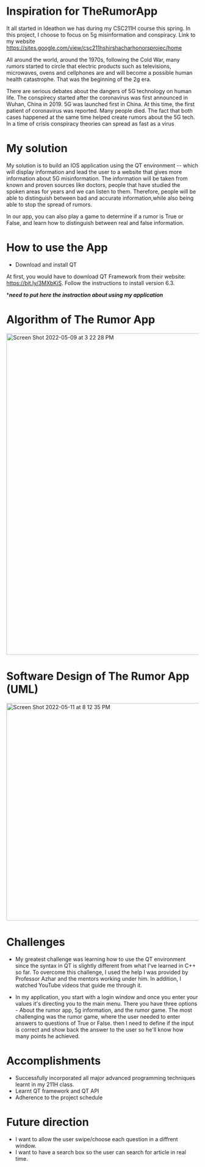 # Inspiration for TheRumorApp 

It all started in Ideathon we has during my CSC211H course this spring. In this project, I choose to focus on 5g misinformation and conspiracy. Link to my website https://sites.google.com/view/csc211hshirshacharhonorsprojec/home

All around the world, around the 1970s, following the Cold War, many rumors started to circle that electric products such as televisions, microwaves, ovens and cellphones are and will become a possible human health catastrophe. That was the beginning of the 2g era. 

There are serious debates about the dangers of 5G technology on human life. The conspirecy started after the coronavirus was first announced in Wuhan, China in 2019. 5G was launched first in China. At this time, the first patient of coronavirus was reported. Many people died. The fact that both cases happened at the same time helped create rumors about the 5G tech. In a time of crisis conspiracy theories can spread as fast as a virus

# My solution

My solution is to build an IOS application using the QT environment -- which will display information and lead the user to a website that gives more information about 5G misinformation. The information will be taken from known and proven sources like doctors, people that have studied the spoken areas for years and we can listen to them. Therefore, people will be able to distinguish between bad and accurate information,while also being able to stop the spread of rumors.

In our app, you can also play a game to determine if a rumor is True or False, and learn how to distinguish between real and false information. 

# How to use the App
* Download and install QT

At first, you would have to download QT Framework from their website: https://bit.ly/3MXbKiS. Follow the instructions to install version 6.3. 

****need to put here the instraction about using my application***

# Algorithm of The Rumor App

<img width="839" alt="Screen Shot 2022-05-09 at 3 22 28 PM" src="https://user-images.githubusercontent.com/98283083/167482498-585215b3-4854-4f08-b52a-988bcd7c4998.png">

# Software Design of The Rumor App (UML)

<img width="568" alt="Screen Shot 2022-05-11 at 8 12 35 PM" src="https://user-images.githubusercontent.com/98283083/167967596-cf9291f2-ee5c-4976-9e1e-35f47a9e5b56.png">


# Challenges
* My greatest challenge was learning how to use the QT environment since the syntax in QT is slightly different from what I've learned in C++ so far. To overcome this challenge, I used the help I was provided by Professor Azhar and the mentors working under him. In addition, I watched YouTube videos that guide me through it.

* In my application, you start with a login window and once you enter your values it's directing you to the main menu. There you have three options - About the rumor app, 5g information, and the rumor game. The most challenging was the rumor game, where the user needed to enter answers to questions of True or False. then I need to define if the input is correct and show back the answer to the user so he'll know how many points he achieved.

# Accomplishments
* Successfully incorporated all major advanced programming techniques learnt in my 211H class.
* Learnt QT framework and QT API
* Adherence to the project schedule

# Future direction
* I want to allow the user swipe/choose each question in a diffrent window.
* I want to have a search box so the user can search for article in real time. 


